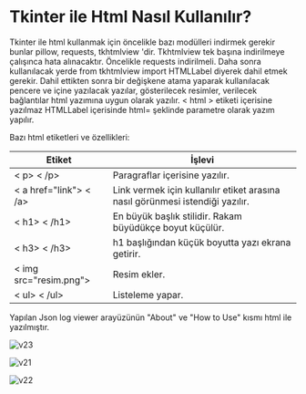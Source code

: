 # Tkinter ile Html Nasıl Kullanılır?

Tkinter ile html kullanmak için öncelikle bazı modülleri indirmek gerekir bunlar pillow, requests, tkhtmlview 'dir. Tkhtmlview tek başına indirilmeye çalışınca hata alınacaktır. Öncelikle requests indirilmeli. Daha sonra kullanılacak yerde from tkhtmlview import HTMLLabel diyerek dahil etmek gerekir. Dahil ettikten sonra bir değişkene atama yaparak kullanılacak pencere ve içine yazılacak yazılar, gösterilecek resimler, verilecek bağlantılar html yazımına uygun olarak yazılır. < html > etiketi içerisine yazılmaz HTMLLabel içerisinde html= şeklinde parametre olarak yazım yapılır.

Bazı html etiketleri ve özellikleri:

| Etiket | İşlevi |
|--------|---------|
| < p> < /p> | Paragraflar içerisine yazılır.|
| < a href="link"> < /a>| Link vermek için kullanılır etiket arasına nasıl görünmesi istendiği yazılır.|
| < h1> < /h1> | En büyük başlık stilidir. Rakam büyüdükçe boyut küçülür.|
| < h3> < /h3> | h1 başlığından küçük boyutta yazı ekrana getirir.|
| < img src="resim.png"> | Resim ekler.|
| < ul> < /ul> | Listeleme yapar. |

Yapılan Json log viewer arayüzünün "About" ve "How to Use" kısmı html ile yazılmıştır. 


![v23](https://user-images.githubusercontent.com/66912242/133235337-09ecb2d9-e7f1-4dd9-9249-46e5336da4c3.PNG)


![v21](https://user-images.githubusercontent.com/66912242/133236835-5e8e7845-d7e1-4f9f-a7d2-c3e978bfca74.PNG)


![v22](https://user-images.githubusercontent.com/66912242/133235516-969a5f92-4ef3-49ba-bfea-6d0cd9be4c9f.PNG)
